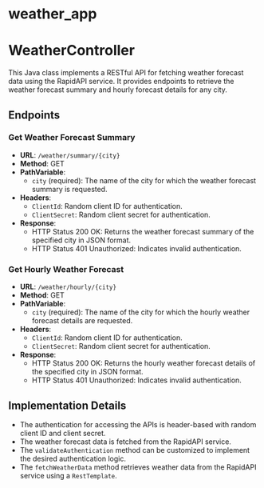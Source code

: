 # weather_app

# WeatherController

This Java class implements a RESTful API for fetching weather forecast data using the RapidAPI service. It provides endpoints to retrieve the weather forecast summary and hourly forecast details for any city.

## Endpoints

### Get Weather Forecast Summary
- **URL**: `/weather/summary/{city}`
- **Method**: GET
- **PathVariable**:
  - `city` (required): The name of the city for which the weather forecast summary is requested.
- **Headers**:
  - `ClientId`: Random client ID for authentication.
  - `ClientSecret`: Random client secret for authentication.
- **Response**:
  - HTTP Status 200 OK: Returns the weather forecast summary of the specified city in JSON format.
  - HTTP Status 401 Unauthorized: Indicates invalid authentication.

### Get Hourly Weather Forecast
- **URL**: `/weather/hourly/{city}`
- **Method**: GET
- **PathVariable**:
  - `city` (required): The name of the city for which the hourly weather forecast details are requested.
- **Headers**:
  - `ClientId`: Random client ID for authentication.
  - `ClientSecret`: Random client secret for authentication.
- **Response**:
  - HTTP Status 200 OK: Returns the hourly weather forecast details of the specified city in JSON format.
  - HTTP Status 401 Unauthorized: Indicates invalid authentication.

## Implementation Details

- The authentication for accessing the APIs is header-based with random client ID and client secret.
- The weather forecast data is fetched from the RapidAPI service.
- The `validateAuthentication` method can be customized to implement the desired authentication logic.
- The `fetchWeatherData` method retrieves weather data from the RapidAPI service using a `RestTemplate`.

